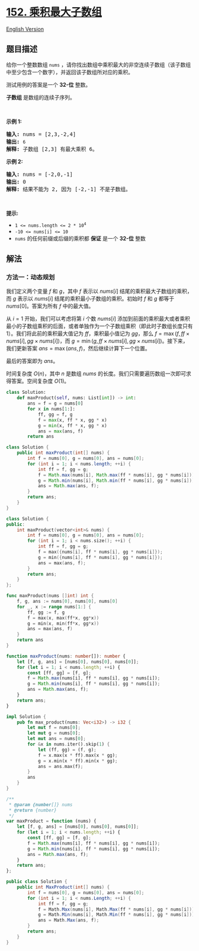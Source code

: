 # [152. 乘积最大子数组](https://leetcode.cn/problems/maximum-product-subarray)

[English Version](/solution/0100-0199/0152.Maximum%20Product%20Subarray/README_EN.md)

## 题目描述

<!-- 这里写题目描述 -->

<p>给你一个整数数组 <code>nums</code>&nbsp;，请你找出数组中乘积最大的非空连续子数组（该子数组中至少包含一个数字），并返回该子数组所对应的乘积。</p>

<p>测试用例的答案是一个&nbsp;<strong>32-位</strong> 整数。</p>

<p><strong>子数组</strong> 是数组的连续子序列。</p>

<p>&nbsp;</p>

<p><strong>示例 1:</strong></p>

<pre>
<strong>输入:</strong> nums = [2,3,-2,4]
<strong>输出:</strong> <code>6</code>
<strong>解释:</strong>&nbsp;子数组 [2,3] 有最大乘积 6。
</pre>

<p><strong>示例 2:</strong></p>

<pre>
<strong>输入:</strong> nums = [-2,0,-1]
<strong>输出:</strong> 0
<strong>解释:</strong>&nbsp;结果不能为 2, 因为 [-2,-1] 不是子数组。</pre>

<p>&nbsp;</p>

<p><strong>提示:</strong></p>

<ul>
	<li><code>1 &lt;= nums.length &lt;= 2 * 10<sup>4</sup></code></li>
	<li><code>-10 &lt;= nums[i] &lt;= 10</code></li>
	<li><code>nums</code> 的任何前缀或后缀的乘积都 <strong>保证</strong>&nbsp;是一个 <strong>32-位</strong> 整数</li>
</ul>

## 解法

### 方法一：动态规划

我们定义两个变量 $f$ 和 $g$，其中 $f$ 表示以 $nums[i]$ 结尾的乘积最大子数组的乘积，而 $g$ 表示以 $nums[i]$ 结尾的乘积最小子数组的乘积。初始时 $f$ 和 $g$ 都等于 $nums[0]$。答案为所有 $f$ 中的最大值。

从 $i=1$ 开始，我们可以考虑将第 $i$ 个数 $nums[i]$ 添加到前面的乘积最大或者乘积最小的子数组乘积的后面，或者单独作为一个子数组乘积（即此时子数组长度只有 $1$）。我们将此前的乘积最大值记为 $ff$，乘积最小值记为 $gg$，那么 $f = \max(f, ff \times nums[i], gg \times nums[i])$，而 $g = \min(g, ff \times nums[i], gg \times nums[i])$。接下来，我们更新答案 $ans = \max(ans, f)$，然后继续计算下一个位置。

最后的答案即为 $ans$。

时间复杂度 $O(n)$，其中 $n$ 是数组 $nums$ 的长度。我们只需要遍历数组一次即可求得答案。空间复杂度 $O(1)$。

<!-- tabs:start -->

```python
class Solution:
    def maxProduct(self, nums: List[int]) -> int:
        ans = f = g = nums[0]
        for x in nums[1:]:
            ff, gg = f, g
            f = max(x, ff * x, gg * x)
            g = min(x, ff * x, gg * x)
            ans = max(ans, f)
        return ans
```

```java
class Solution {
    public int maxProduct(int[] nums) {
        int f = nums[0], g = nums[0], ans = nums[0];
        for (int i = 1; i < nums.length; ++i) {
            int ff = f, gg = g;
            f = Math.max(nums[i], Math.max(ff * nums[i], gg * nums[i]));
            g = Math.min(nums[i], Math.min(ff * nums[i], gg * nums[i]));
            ans = Math.max(ans, f);
        }
        return ans;
    }
}
```

```cpp
class Solution {
public:
    int maxProduct(vector<int>& nums) {
        int f = nums[0], g = nums[0], ans = nums[0];
        for (int i = 1; i < nums.size(); ++i) {
            int ff = f, gg = g;
            f = max({nums[i], ff * nums[i], gg * nums[i]});
            g = min({nums[i], ff * nums[i], gg * nums[i]});
            ans = max(ans, f);
        }
        return ans;
    }
};
```

```go
func maxProduct(nums []int) int {
	f, g, ans := nums[0], nums[0], nums[0]
	for _, x := range nums[1:] {
		ff, gg := f, g
		f = max(x, max(ff*x, gg*x))
		g = min(x, min(ff*x, gg*x))
		ans = max(ans, f)
	}
	return ans
}
```

```ts
function maxProduct(nums: number[]): number {
    let [f, g, ans] = [nums[0], nums[0], nums[0]];
    for (let i = 1; i < nums.length; ++i) {
        const [ff, gg] = [f, g];
        f = Math.max(nums[i], ff * nums[i], gg * nums[i]);
        g = Math.min(nums[i], ff * nums[i], gg * nums[i]);
        ans = Math.max(ans, f);
    }
    return ans;
}
```

```rust
impl Solution {
    pub fn max_product(nums: Vec<i32>) -> i32 {
        let mut f = nums[0];
        let mut g = nums[0];
        let mut ans = nums[0];
        for &x in nums.iter().skip(1) {
            let (ff, gg) = (f, g);
            f = x.max(x * ff).max(x * gg);
            g = x.min(x * ff).min(x * gg);
            ans = ans.max(f);
        }
        ans
    }
}
```

```js
/**
 * @param {number[]} nums
 * @return {number}
 */
var maxProduct = function (nums) {
    let [f, g, ans] = [nums[0], nums[0], nums[0]];
    for (let i = 1; i < nums.length; ++i) {
        const [ff, gg] = [f, g];
        f = Math.max(nums[i], ff * nums[i], gg * nums[i]);
        g = Math.min(nums[i], ff * nums[i], gg * nums[i]);
        ans = Math.max(ans, f);
    }
    return ans;
};
```

```cs
public class Solution {
    public int MaxProduct(int[] nums) {
        int f = nums[0], g = nums[0], ans = nums[0];
        for (int i = 1; i < nums.Length; ++i) {
            int ff = f, gg = g;
            f = Math.Max(nums[i], Math.Max(ff * nums[i], gg * nums[i]));
            g = Math.Min(nums[i], Math.Min(ff * nums[i], gg * nums[i]));
            ans = Math.Max(ans, f);
        }
        return ans;
    }
}
```

<!-- tabs:end -->

<!-- end -->
